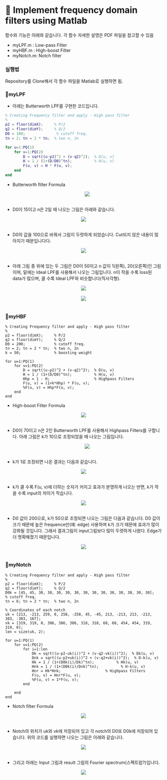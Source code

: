 # 📕 Implement frequency domain filters using Matlab

함수와 기능은 아래와 같습니다. 각 함수 자세한 설명은 PDF 파일을 참고할 수 있음

* myLPF.m : Low-pass Filter  
* myHBF.m : High-boost Filter  
* myNotch.m: Notch filter  

### 실행법

Repository를 Clone해서 각 함수 파일을 Matlab로 실행하면 됨.

### 📖**myLPF**

* 아래는 Butterworth LPF를 구현한 코드입니다.

```matlab
% Creating Frequency filter and apply - High pass filter
%
p2 = floor(dimX);     % P/2
q2 = floor(dimY);     % Q/2
D0 = 100;              % cutoff freq.
tn = 2; tn = 2 * tn;  % two n, 2n

for u=1:PQ(1)
    for v=1:PQ(2)
        D = sqrt((u-p2)^2 + (v-q2)^2);  % D(u, v)
        H = 1 / (1+(D/D0)^tn);          % H(u, v)
        F(u, v) = H * F(u, v);
    end
end
```



* Butterworth filter Formula

  <div  align="center"><kbd>    
      <img src="./images/Butterworth_filter.png" align=center />
  </kbd></div><br>

* D0이 15이고 n은 2일 때 나오는 그림은 아래와 같습니다.

<div  align="center"><kbd>    
    <img src="./images/image2.png" align=center />
</kbd></div><br>




* D0의 값을 100으로 바꿔서 그림이 두렷하게 되었습니다. Cut되지 않은 내용이 많아지기 때문입니다다.

<div  align="center"><kbd>    
    <img src="./images/image3.png" align=center />
</kbd></div><br>




* 아래 그림 중 위에 있는 두 그림은 D0이 50이고 n 값이 1(왼쪽), 20(오른쪽)인 그림이며, 밑에는 Ideal LPF를 사용해서 나오는 그림입니다. n이 작을 수록 loss된 data가 많으며, 클 수록 Ideal LPF와 비슷합니다(직사각형).

<div  align="center"><kbd>    
    <img src="./images/image4.png" align=center />
</kbd></div><br>

<div  align="center"><kbd>    
    <img src="./images/image5.png" align=center />
</kbd></div><br>




### 📖**myHBF**

```
% Creating Frequency filter and apply - High pass filter
%
p2 = floor(dimX);     % P/2
q2 = floor(dimY);     % Q/2
D0 = 200;             % cutoff freq.
tn = 2; tn = 2 * tn;  % two n, 2n
k = 50;               % boosting weight

for u=1:PQ(1)
    for v=1:PQ(2)
        D = sqrt((u-p2)^2 + (v-q2)^2);  % D(u, v)
        H = 1 / (1+(D/D0)^tn);          % H(u, v)
        Hhp = 1 - H;                    % Highpass Filters
        F(u, v) = (1+k*Hhp) * F(u, v);
        %F(u, v) = Hhp*F(u, v);
    end
end
```

* High-boost Filter  Formula

<div  align="center"><kbd>    
    <img src="./images/High_boos_Filter.png" align=center />
</kbd></div><br>

* D0이 70이고 n은 2인 Butterworth LPF를 사용해서 Highpass Filters를 구합니다. 아래 그림은 k가 10으로 조정되었을 때 나오는 그림입니다. 

  <div  align="center"><kbd>    
      <img src="./images/image7.png" align=center />
  </kbd></div><br>

* k가 1로 조정되면 나온 결과는 다음과 같습니다. 

<div  align="center"><kbd>    
    <img src="./images/image8.png" align=center />
</kbd></div><br>


* k가 클 수록 F(u, v)에 더하는 숫자가 커지고 효과가 분명하게 나오는 반면, k가 작을 수록 input의 차이가 작습니다. 

<div  align="center"><kbd>    
    <img src="./images/image9.png" align=center />
</kbd></div><br>


* D0 값이 200으로, k가 50으로 조정되면 나오는 그림은 다음과 같습니다. D0 값이 크기 때문에 높은 frequence만(예: edge) 사용하며 k가 크기 때문에 효과가 많이 강화될 것입니다. 그래서 결과그림이 input그림보다 많이 두렷하게 나왔다. Edge가 더 명확해졌기 때문입니다.

<div  align="center"><kbd>    
    <img src="./images/image10.png" align=center />
</kbd></div><br>




### 📖**myNotch**

```
% Creating Frequency filter and apply - High pass filter
%
p2 = floor(dimX);     % P/2
q2 = floor(dimY);     % Q/2
D0k = [45, 45, 30, 30, 30, 30, 30, 30, 30, 30, 30, 30, 30, 30, 30];              % cutoff freq.
tn = 6; tn = 2 * tn;  % two n, 2n

% Coordinates of each notch
uk = [213, -213, 259, 0, 258, -258, 45, -45, 213, -213, 213, -213, 303, -303, 167];
vk = [319, 319, 0, 386, 386, 386, 318, 318, 68, 68, 454, 454, 319, 319, 0];
len = size(uk, 2);

for u=1:PQ(1)
    for v=1:PQ(2)
        for i=1:len
            Dk = sqrt((u-p2-uk(i))^2 + (v-q2-vk(i))^2);  % Dk(u, v)
            Dnk = sqrt((u-p2+uk(i))^2 + (v-q2+vk(i))^2);  % D-k(u, v)
            Hk = 1 / (1+(D0k(i)/Dk)^tn);          % Hk(u, v)
            Hnk = 1 / (1+(D0k(i)/Dnk)^tn);          % H-k(u, v)
            Hnr = Hk*Hnk;                    % Highpass Filters
            F(u, v) = Hnr*F(u, v);
            %F(u, v) = 1*F(u, v);
        end
        
    end
end
```

* Notch filter Formula

<div  align="center"><kbd>    
    <img src="./images/Notch_filter.png" align=center />
</kbd></div><br>

* Notch의 위치가 uk와 vk에 저장되어 있고 각 notch의 D0또 D0k에 저장되어 있습니다. 위의 코드를 실행하면 나오는 그림은 아래와 같습니다.

<div  align="center"><kbd>    
    <img src="./images/image12.png" align=center />
</kbd></div><br>


* 그리고 아래는 Input 그림과 result 그림의 Fourier spectrum(스펙트럼?)입니다.

<div  align="center"><kbd>    
    <img src="./images/image13.png" align=center />
</kbd></div><br>